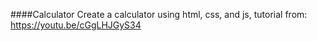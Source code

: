 ####Calculator
Create a calculator using html, css, and js, tutorial from: https://youtu.be/cGgLHJGyS34
